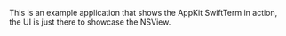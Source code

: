 This is an example application that shows the AppKit SwiftTerm in action, the UI
is just there to showcase the NSView.